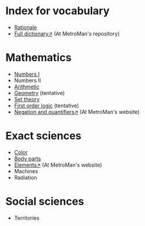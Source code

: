 # Index for vocabulary
- [Rationale](/rationale.md)
- [Full dictionary↗](https://github.com/MetroManSR/MetroWeb/blob/main/assets/data/spanish-dictionary.csv) (At MetroMan's repository)

# Mathematics
- [Numbers I](/Math/numbers.md)
- Numbers II
- [Arithmetic](/Math/arithmetic.md)
- [Geometry](/Math/geometry.md) (tentative)
- [Set theory](/Math/sets.md)
- [First order logic](/Math/bool.md) (tentative)
- [Negation and quantifiers↗](https://www.metroman.me/en/balkeon/grammar/basiclogic/) (At MetroMan's website)

# Exact sciences
- [Color](/Science/color.md)
- [Body parts](/Science/anatomy.md)
- [Elements↗](https://www.metroman.me/balkeon/docs/chemicalelements/) (At MetroMan's website)
- Machines
- Radiation

# Social sciences
- Territories
